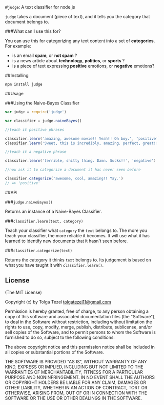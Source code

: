 #`judge`: A text classifier for node.js

`judge` takes a document (piece of text), and it tells you the category that document belongs to.

###What can I use this for?

You can use this for categorizing any text content into a set of **categories**. For example:

- is an email **spam**, or **not spam** ?
- is a news article about **technology**, **politics**, or **sports** ?
- is a piece of text expressing **positive** emotions, or **negative** emotions?

##Installing

```
npm install judge
```

##Usage

###Using the Naive-Bayes Classifier

```javascript
var judge = require('judge')

var classifier = judge.naiveBayes()

//teach it positive phrases

classifier.learn('amazing, awesome movie!! Yeah!! Oh boy.', 'positive')
classifier.learn('Sweet, this is incredibly, amazing, perfect, great!!', 'positive')

//teach it a negative phrase

classifier.learn('terrible, shitty thing. Damn. Sucks!!', 'negative')

//now ask it to categorize a document it has never seen before

classifier.categorize('awesome, cool, amazing!! Yay.')
// => 'positive'

```

##API

###`judge.naiveBayes()`

Returns an instance of a Naive-Bayes Classifier.

###`classifier.learn(text, category)`

Teach your classifier what `category` the `text` belongs to. The more you teach your classifier, the more reliable it becomes. It will use what it has learned to identify new documents that it hasn't seen before.

###`classifier.categorize(text)`

Returns the category it thinks `text` belongs to. Its judgement is based on what you have taught it with `classifier.learn()`.

## License 

(The MIT License)

Copyright (c) by Tolga Tezel <tolgatezel11@gmail.com>

Permission is hereby granted, free of charge, to any person obtaining a copy
of this software and associated documentation files (the "Software"), to deal
in the Software without restriction, including without limitation the rights
to use, copy, modify, merge, publish, distribute, sublicense, and/or sell
copies of the Software, and to permit persons to whom the Software is
furnished to do so, subject to the following conditions:

The above copyright notice and this permission notice shall be included in
all copies or substantial portions of the Software.

THE SOFTWARE IS PROVIDED "AS IS", WITHOUT WARRANTY OF ANY KIND, EXPRESS OR
IMPLIED, INCLUDING BUT NOT LIMITED TO THE WARRANTIES OF MERCHANTABILITY,
FITNESS FOR A PARTICULAR PURPOSE AND NONINFRINGEMENT. IN NO EVENT SHALL THE
AUTHORS OR COPYRIGHT HOLDERS BE LIABLE FOR ANY CLAIM, DAMAGES OR OTHER
LIABILITY, WHETHER IN AN ACTION OF CONTRACT, TORT OR OTHERWISE, ARISING FROM,
OUT OF OR IN CONNECTION WITH THE SOFTWARE OR THE USE OR OTHER DEALINGS IN
THE SOFTWARE.